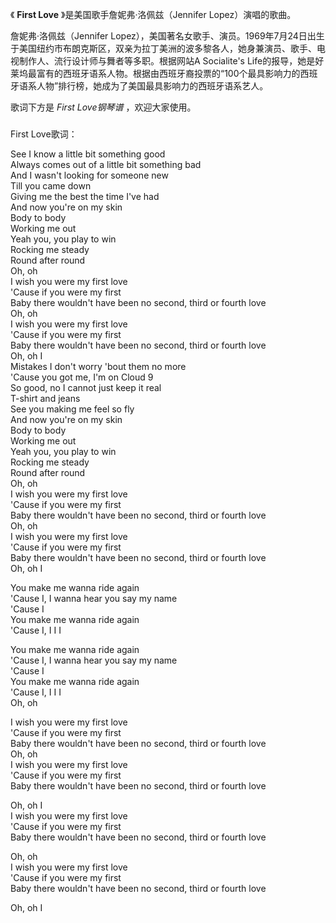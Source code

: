 

《 **First Love** 》是美国歌手詹妮弗·洛佩兹（Jennifer Lopez）演唱的歌曲。  

詹妮弗·洛佩兹（Jennifer
Lopez），美国著名女歌手、演员。1969年7月24日出生于美国纽约市布朗克斯区，双亲为拉丁美洲的波多黎各人，她身兼演员、歌手、电视制作人、流行设计师与舞者等多职。根据网站A
Socialite's
Life的报导，她是好莱坞最富有的西班牙语系人物。根据由西班牙裔投票的“100个最具影响力的西班牙语系人物”排行榜，她成为了美国最具影响力的西班牙语系艺人。  

歌词下方是 _First Love钢琴谱_ ，欢迎大家使用。

###  
First Love歌词：

See I know a little bit something good  
Always comes out of a little bit something bad  
And I wasn't looking for someone new  
Till you came down  
Giving me the best the time I've had  
And now you're on my skin  
Body to body  
Working me out  
Yeah you, you play to win  
Rocking me steady  
Round after round  
Oh, oh  
I wish you were my first love  
'Cause if you were my first  
Baby there wouldn't have been no second, third or fourth love  
Oh, oh  
I wish you were my first love  
'Cause if you were my first  
Baby there wouldn't have been no second, third or fourth love  
Oh, oh I  
Mistakes I don't worry 'bout them no more  
'Cause you got me, I'm on Cloud 9  
So good, no I cannot just keep it real  
T-shirt and jeans  
See you making me feel so fly  
And now you're on my skin  
Body to body  
Working me out  
Yeah you, you play to win  
Rocking me steady  
Round after round  
Oh, oh  
I wish you were my first love  
'Cause if you were my first  
Baby there wouldn't have been no second, third or fourth love  
Oh, oh  
I wish you were my first love  
'Cause if you were my first  
Baby there wouldn't have been no second, third or fourth love  
Oh, oh I

You make me wanna ride again  
'Cause I, I wanna hear you say my name  
'Cause I  
You make me wanna ride again  
'Cause I, I I I

You make me wanna ride again  
'Cause I, I wanna hear you say my name  
'Cause I  
You make me wanna ride again  
'Cause I, I I I  
Oh, oh

I wish you were my first love  
'Cause if you were my first  
Baby there wouldn't have been no second, third or fourth love  
Oh, oh  
I wish you were my first love  
'Cause if you were my first  
Baby there wouldn't have been no second, third or fourth love

Oh, oh I  
I wish you were my first love  
'Cause if you were my first  
Baby there wouldn't have been no second, third or fourth love

Oh, oh  
I wish you were my first love  
'Cause if you were my first  
Baby there wouldn't have been no second, third or fourth love

Oh, oh I

  
  

